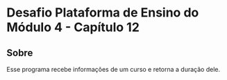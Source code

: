 # Desafio Plataforma de Ensino do Módulo 4 - Capítulo 12

## Sobre

Esse programa recebe informações de um curso e retorna a duração dele.
